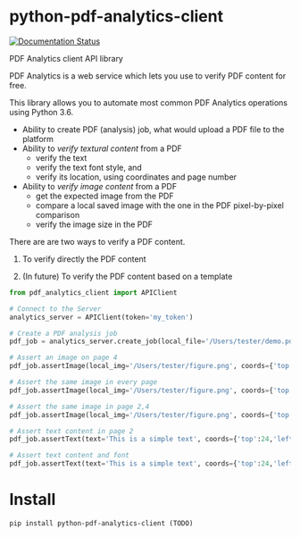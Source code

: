 # python-pdf-analytics-client

<a href='http://pdf-analytics-client-library.readthedocs.io/en/latest/?badge=latest'>
    <img src='https://readthedocs.org/projects/pdf-analytics-client-library/badge/?version=latest' alt='Documentation Status' />
</a>
      
      
PDF Analytics client API library

PDF Analytics is a web service which lets you use to verify PDF content for free. 

This library allows you to automate most common PDF Analytics operations using Python 3.6.

- Ability to create PDF (analysis) job, what would upload a PDF file to the platform
- Ability to *verify textural content* from a PDF 
  * verify the text
  * verify the text font style, and
  * verify its location, using coordinates and page number
- Ability to *verify image content* from a PDF
  * get the expected image from the PDF
  * compare a local saved image with the one in the PDF pixel-by-pixel comparison
  * verify the image size in the PDF
  
There are are two ways to verify a PDF content.

1. To verify directly the PDF content

2. (In future) To verify the PDF content based on a template


```python
from pdf_analytics_client import APIClient

# Connect to the Server
analytics_server = APIClient(token='my_token')

# Create a PDF analysis job
pdf_job = analytics_server.create_job(local_file='/Users/tester/demo.pdf')

# Assert an image on page 4
pdf_job.assertImage(local_img='/Users/tester/figure.png', coords={'top':24,'left':64}, page=4)

# Assert the same image in every page
pdf_job.assertImage(local_img='/Users/tester/figure.png', coords={'top':24,'left':64}, page='all')

# Assert the same image in page 2,4
pdf_job.assertImage(local_img='/Users/tester/figure.png', coords={'top':24,'left':64}, page=[2,4])

# Assert text content in page 2
pdf_job.assertText(text='This is a simple text', coords={'top':24,'left':64}, page=2)

# Assert text content and font
pdf_job.assertText(text='This is a simple text', coords={'top':24,'left':64}, page=2, font='Arial, Bold')

```


# Install

```
pip install python-pdf-analytics-client (TODO)
```
